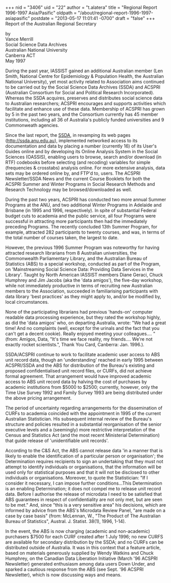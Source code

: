 +++
nid = "3406"
uid = "22"
author = "t.alatera"
title = "Regional Report 1996-1997 Asia/Pasific"
oldpath = "/about/regional-report-1996-1997-asiapasific"
postdate = "2013-05-17 11:01:41 -0700"
draft = "false"
+++
Report of the Australian Regional Secretary

by\
Vance Merrill\
Social Science Data Archives\
Australian National University\
Canberra ACT\
May 1997

During the past year, IASSIST gained an additional Australian member
(Len Smith, National Centre for Epidemiology & Population Health, the
Australian National University), yet most activity related to
Association aims continued to be carried out by the Social Science Data
Archives (SSDA) and ACSPRI (Australian Consortium for Social and
Political Research Incorporated). Whereas the SSDA acquires, preserves
and distributes social science data to Australian researchers; ACSPRI
encourages and supports activities which facilitate and enhance use of
these data. Membership of ACSPRI has grown by 5 in the past two years,
and the Consortium currently has 45 member institutions, including all
36 of Australia\'s publicly funded universities and 9 Commonweath
agencies.

Since the last report, the [SSDA](http://ssda.anu.edu.au/), in revamping
its web pages (http://ssda.anu.edu.au), implemented networked access to
its documentation and data by placing a number (currently 16) of its
User\'s Guides online and by developing its Online Analysis System in
the Social Sciences (OASSIS), enabling users to browse, search and/or
download (in RTF) codebooks before selecting (and recoding) variables
for simple (frequencies & crosstabs) analysis online. For more extensive
analysis, data sets may be ordered online by, and FTP\'d to, users. The
ACSPRI Newsletter/SSDA News and the current Course Booklets for both the
ACSPRI Summer and Winter Programs in Social Research Methods and
Research Technology may be browsed/downloaded as well.

During the past two years, ACSPRI has conducted two more annual Summer
Programs at the ANU, and two additional Winter Programs in Adelaide and
Brisbane (in 1995 and 1996, respectively). In spite of substantial
Federal budget cuts to academia and the public service, all four
Programs were successful in attracting more participants then had the
immediately preceding Programs. The recently concluded 13th Summer
Program, for example, attracted 282 participants to twenty courses, and
was, in terms of the total number of courses taken, the largest to date.

However, the previous 1996 Summer Program was noteworthy for having
attracted research librarians from 8 Australian universities, the
Commonwealth Parliamentary Library, and the Australian Bureau of
Statistics (ABS) to a special workshop, conducted as part of the
Program, on \'Mainstreaming Social Science Data: Providing Data Services
in the Library\'. Taught by North American IASSIST members Diane Geraci,
Chuck Humphrey and Jim Jacobs (aka the \'data amigos\'), the five-day
workshop, while not immediately productive in terms of recruiting new
Australian members to the Association, succeeded in familiarising
participants with data library \'best practices\' as they might apply
to, and/or be modified by, local circumstances.

None of the participating librarians had previous \'hands-on\' computer
readable data processing experience, but they rated the workshop highly,
as did the \'data amigos\' who, on departing Australia, wrote: \"We had
a great time! And no complaints (well, except for the urinals and the
fact that you can\'t get a decent cookie). Really enjoyed meeting your
colleagues\.... \" (from: Amigos, Data, \"It\'s time we face reality, my
friends\.... We\'re not exactly rocket scientists.\", Thank You Card,
Canberra: Jan. 1996.).

SSDA/ACSPRI continue to work to facilitate academic user access to ABS
unit record data, though an \'understanding\' reached in early 1995
between ACSPRI/SSDA and the ABS for distribution of the Bureau\'s
existing and proposed confidentialised unit record files, or CURFs, did
not achieve formal agreement. That arrangement would have improved
academic access to ABS unit record data by halving the cost of purchases
by academic institutions from \$5000 to \$2500; currently, however, only
the Time Use Survey 1992 and Family Survey 1993 are being distributed
under the above pricing arrangement.

The period of uncertainty regarding arrangements for the dissemination
of CURFs to academia coincided with the appointment in 1995 of the
current Australian Statistician. His subsequent internal review of the
Bureau\'s structure and policies resulted in a substantial
reorganisation of the senior executive levels and a (seemingly) more
restrictive interpretation of the Census and Statistics Act (and the
most recent Ministerial Determination) that guide release of
\'unidentifiable unit records\'.

According to the C&S Act, the ABS cannot release data \'in a manner that
is likely to enable the identification of a particular person or
organisation\'; the Determination requires recipients to sign an
undertaking that they must not attempt to identify individuals or
organisations, that the information will be used only for statistical
purposes and that it will not be disclosed to other individuals or
organisations. Moreover, to quote the Statistician: \"If I consider it
necessary, I can impose further conditions\...This Determination is an
enabling Determination; it does not compel me to release unit record
data. Before I authorise the release of microdata I need to be satisfied
that ABS guarantees in respect of confidentiality are not only met, but
are seen to be met.\" And, since \"this is a very sensitive area\" his
decisions, which are informed by advice from the ABS\'s Microdata Review
Panel, \"are made on a case by case basis\" (from: McLennan, W., \"The
Product of The Australian Bureau of Statistics\", Austral. J. Statist.
38(1), 1996, 1-14).

In the event, the ABS is now charging (academic and non-academic)
purchasers \$7500 for each CURF created after 1 July 1996; no new CURFS
are available for secondary distribution by the SSDA; and no CURFs can
be distributed outside of Australia. It was in this context that a
feature article, based on materials generously supplied by Wendy Watkins
and Chuck Humphrey, on the Canadian Data Liberation Initiative (March
\'96 ACSPRI Newsletter) generated enthusiasm among data users Down
Under, and sparked a cautious response from the ABS (see Sept. \'96
ACSPRI Newsletter), which is now discussing ways and means.
